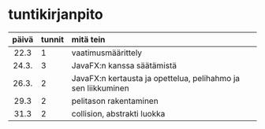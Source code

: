 # tuntikirjanpito

| päivä | tunnit | mitä tein  |
| :----:|:-----| :-----|
| 22.3  | 1    | vaatimusmäärittely |
| 24.3. | 3    | JavaFX:n kanssa säätämistä |
| 26.3. | 2    | JavaFX:n kertausta ja opettelua, pelihahmo ja sen liikkuminen |
| 29.3  | 2    | pelitason rakentaminen |
| 31.3  | 2    | collision, abstrakti luokka |
